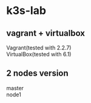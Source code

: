 # k3s-lab
## vagrant + virtualbox
Vagrant(tested with 2.2.7)
<br />
VirtualBox(tested with 6.1)
## 2 nodes version
master
<br />
node1
